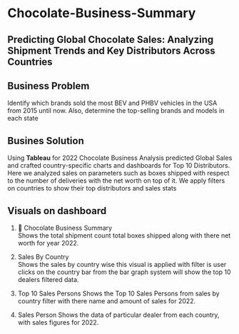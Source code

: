 # Chocolate-Business-Summary

## Predicting Global Chocolate Sales: Analyzing Shipment Trends and Key Distributors Across Countries

## Business Problem
Identify which brands sold the most BEV and PHBV vehicles in the USA from 2015 until now. Also, determine the top-selling brands and models in each state

## Busines Solution
Using **Tableau** for 2022 Chocolate Business Analysis predicted Global Sales and crafted country-specific charts and dashboards for Top 10 Distributors. Here we analyzed sales on parameters such as boxes shipped with respect to the number of deliveries with the net worth on top of it. We apply filters on countries to show their top distributors and sales stats

## Visuals on dashboard
1. 🍫 Chocolate Business Summary
   <br>
   Shows the total shipment count total boxes shipped along with there net worth for year 2022.

2. Sales By Country <br>
   Shows the sales by country wise this visual is applied with filter is user clicks on the country bar from the bar graph system will show the top 10 dealers filtered data.

3. Top 10 Sales Persons
   Shows the Top 10 Sales Persons from sales by country filter with there name and amount of sales for 2022.

4. Sales Person
   Shows the data of particular dealer from each country, with sales figures for 2022.
